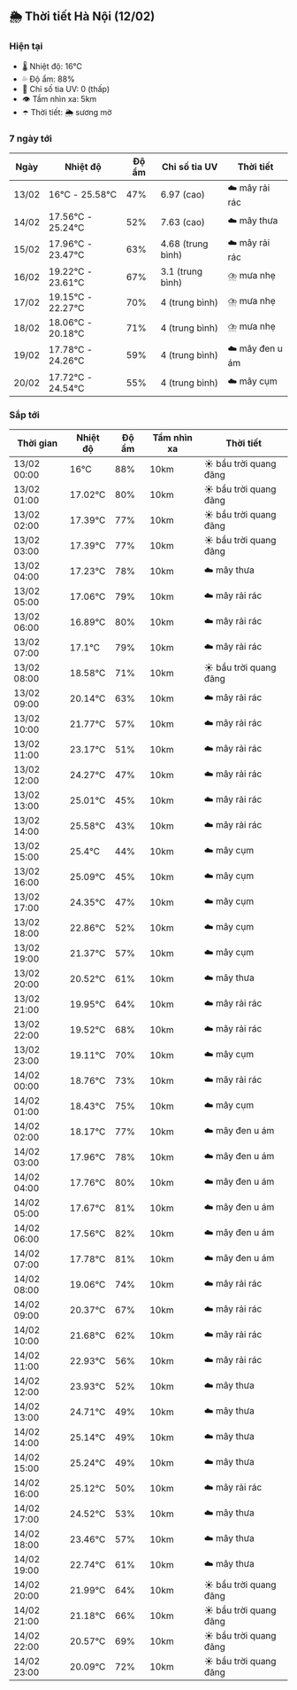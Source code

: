 ## 🌦️ Thời tiết Hà Nội (12/02)

### Hiện tại

- 🌡️ Nhiệt độ: 16℃
- 💦 Độ ẩm: 88%
- 🌟 Chỉ số tia UV: 0 (thấp)
- 👁️ Tầm nhìn xa: 5km
- ☂️ Thời tiết: 🌦️ sương mờ

### 7 ngày tới

| Ngày | Nhiệt độ | Độ ẩm | Chỉ số tia UV | Thời tiết |
| --- | --- | --- | --- | --- |
| 13/02 | 16℃ - 25.58℃ | 47% | 6.97 (cao) | ☁️ mây rải rác |
| 14/02 | 17.56℃ - 25.24℃ | 52% | 7.63 (cao) | ☁️ mây thưa |
| 15/02 | 17.96℃ - 23.47℃ | 63% | 4.68 (trung bình) | ☁️ mây rải rác |
| 16/02 | 19.22℃ - 23.61℃ | 67% | 3.1 (trung bình) | ⛈️ mưa nhẹ |
| 17/02 | 19.15℃ - 22.27℃ | 70% | 4 (trung bình) | ⛈️ mưa nhẹ |
| 18/02 | 18.06℃ - 20.18℃ | 71% | 4 (trung bình) | ⛈️ mưa nhẹ |
| 19/02 | 17.78℃ - 24.26℃ | 59% | 4 (trung bình) | ☁️ mây đen u ám |
| 20/02 | 17.72℃ - 24.54℃ | 55% | 4 (trung bình) | ☁️ mây cụm |

### Sắp tới

| Thời gian | Nhiệt độ | Độ ẩm | Tầm nhìn xa | Thời tiết |
| --- | --- | --- | --- | --- |
| 13/02 00:00 | 16℃ | 88% | 10km | ☀️ bầu trời quang đãng |
| 13/02 01:00 | 17.02℃ | 80% | 10km | ☀️ bầu trời quang đãng |
| 13/02 02:00 | 17.39℃ | 77% | 10km | ☀️ bầu trời quang đãng |
| 13/02 03:00 | 17.39℃ | 77% | 10km | ☀️ bầu trời quang đãng |
| 13/02 04:00 | 17.23℃ | 78% | 10km | ☁️ mây thưa |
| 13/02 05:00 | 17.06℃ | 79% | 10km | ☁️ mây rải rác |
| 13/02 06:00 | 16.89℃ | 80% | 10km | ☁️ mây rải rác |
| 13/02 07:00 | 17.1℃ | 79% | 10km | ☁️ mây rải rác |
| 13/02 08:00 | 18.58℃ | 71% | 10km | ☀️ bầu trời quang đãng |
| 13/02 09:00 | 20.14℃ | 63% | 10km | ☁️ mây rải rác |
| 13/02 10:00 | 21.77℃ | 57% | 10km | ☁️ mây rải rác |
| 13/02 11:00 | 23.17℃ | 51% | 10km | ☁️ mây rải rác |
| 13/02 12:00 | 24.27℃ | 47% | 10km | ☁️ mây rải rác |
| 13/02 13:00 | 25.01℃ | 45% | 10km | ☁️ mây rải rác |
| 13/02 14:00 | 25.58℃ | 43% | 10km | ☁️ mây rải rác |
| 13/02 15:00 | 25.4℃ | 44% | 10km | ☁️ mây cụm |
| 13/02 16:00 | 25.09℃ | 45% | 10km | ☁️ mây cụm |
| 13/02 17:00 | 24.35℃ | 47% | 10km | ☁️ mây cụm |
| 13/02 18:00 | 22.86℃ | 52% | 10km | ☁️ mây cụm |
| 13/02 19:00 | 21.37℃ | 57% | 10km | ☁️ mây cụm |
| 13/02 20:00 | 20.52℃ | 61% | 10km | ☁️ mây thưa |
| 13/02 21:00 | 19.95℃ | 64% | 10km | ☁️ mây rải rác |
| 13/02 22:00 | 19.52℃ | 68% | 10km | ☁️ mây rải rác |
| 13/02 23:00 | 19.11℃ | 70% | 10km | ☁️ mây cụm |
| 14/02 00:00 | 18.76℃ | 73% | 10km | ☁️ mây rải rác |
| 14/02 01:00 | 18.43℃ | 75% | 10km | ☁️ mây cụm |
| 14/02 02:00 | 18.17℃ | 77% | 10km | ☁️ mây đen u ám |
| 14/02 03:00 | 17.96℃ | 78% | 10km | ☁️ mây đen u ám |
| 14/02 04:00 | 17.76℃ | 80% | 10km | ☁️ mây đen u ám |
| 14/02 05:00 | 17.67℃ | 81% | 10km | ☁️ mây đen u ám |
| 14/02 06:00 | 17.56℃ | 82% | 10km | ☁️ mây đen u ám |
| 14/02 07:00 | 17.78℃ | 81% | 10km | ☁️ mây đen u ám |
| 14/02 08:00 | 19.06℃ | 74% | 10km | ☁️ mây rải rác |
| 14/02 09:00 | 20.37℃ | 67% | 10km | ☁️ mây rải rác |
| 14/02 10:00 | 21.68℃ | 62% | 10km | ☁️ mây rải rác |
| 14/02 11:00 | 22.93℃ | 56% | 10km | ☁️ mây rải rác |
| 14/02 12:00 | 23.93℃ | 52% | 10km | ☁️ mây thưa |
| 14/02 13:00 | 24.71℃ | 49% | 10km | ☁️ mây thưa |
| 14/02 14:00 | 25.14℃ | 49% | 10km | ☁️ mây thưa |
| 14/02 15:00 | 25.24℃ | 49% | 10km | ☁️ mây thưa |
| 14/02 16:00 | 25.12℃ | 50% | 10km | ☁️ mây rải rác |
| 14/02 17:00 | 24.52℃ | 53% | 10km | ☁️ mây thưa |
| 14/02 18:00 | 23.46℃ | 57% | 10km | ☁️ mây thưa |
| 14/02 19:00 | 22.74℃ | 61% | 10km | ☁️ mây thưa |
| 14/02 20:00 | 21.99℃ | 64% | 10km | ☀️ bầu trời quang đãng |
| 14/02 21:00 | 21.18℃ | 66% | 10km | ☀️ bầu trời quang đãng |
| 14/02 22:00 | 20.57℃ | 69% | 10km | ☀️ bầu trời quang đãng |
| 14/02 23:00 | 20.09℃ | 72% | 10km | ☀️ bầu trời quang đãng |
